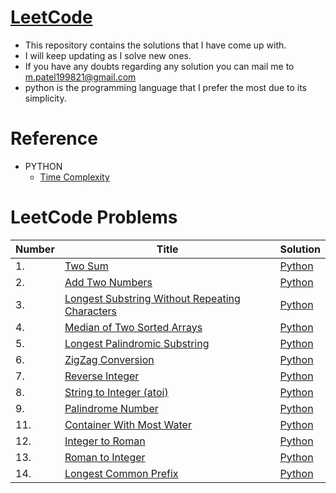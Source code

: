 # [LeetCode](https://leetcode.com/problemset/all/)
+ This repository contains the solutions that I have come up with.
+ I will keep updating as I solve new ones.
+ If you have any doubts regarding any solution you can mail me to m.patel199821@gmail.com
+ python is the programming language that I prefer the most due to its simplicity.

# Reference
* PYTHON
    * [Time Complexity](https://wiki.python.org/moin/TimeComplexity)
   
# LeetCode Problems

|  Number | Title  | Solution  |
|---|---|---|
|   1. |  [Two Sum](https://leetcode.com/problems/two-sum/)  | [Python](https://github.com/meetpatel1311/LeetCode/blob/main/Python/1.Two%20Sum.py)  |
|   2. | [Add Two Numbers](https://leetcode.com/problems/add-two-numbers/)  | [Python](https://github.com/meetpatel1311/LeetCode/blob/main/Python/2.%20Add%20Two%20Numbers.py)  |
|   3. | [Longest Substring Without Repeating Characters](https://leetcode.com/problems/longest-substring-without-repeating-characters/)  | [Python](https://github.com/meetpatel1311/LeetCode/blob/main/Python/3.%20Longest%20Substring%20Without%20Repeating%20Characters.py)  |
|   4. | [Median of Two Sorted Arrays](https://leetcode.com/problems/median-of-two-sorted-arrays/)  | [Python](https://github.com/meetpatel1311/LeetCode/blob/main/Python/4.%20Median%20of%20Two%20Sorted%20Arrays.py)  |
|   5. | [ Longest Palindromic Substring](https://leetcode.com/problems/longest-palindromic-substring/)  | [Python](https://github.com/meetpatel1311/LeetCode/blob/main/Python/5.%20Longest%20Palindromic%20Substring.py)  |
|   6. | [ ZigZag Conversion](https://leetcode.com/problems/zigzag-conversion/)  | [Python](https://github.com/meetpatel1311/LeetCode/blob/main/Python/6.%20ZigZag%20Conversion.py)  |
|   7.    |[ Reverse Integer](https://leetcode.com/problems/reverse-integer/)    | [Python](https://github.com/meetpatel1311/LeetCode/blob/main/Python/7.%20Reverse%20Integer.py)|
|   8.    |[ String to Integer (atoi)](https://leetcode.com/problems/string-to-integer-atoi/)    | [Python](https://github.com/meetpatel1311/LeetCode/blob/main/Python/8.%20String%20to%20Integer%20(atoi).py)|
|   9.    |[ Palindrome Number](https://leetcode.com/problems/palindrome-number/)    | [Python](https://github.com/meetpatel1311/LeetCode/blob/main/Python/9.%20Palindrome%20Number.py)|
|  11. | [ Container With Most Water](https://leetcode.com/problems/container-with-most-water/)  | [Python](https://github.com/meetpatel1311/LeetCode/blob/main/Python/11.%20Container%20With%20Most%20Water.py)  |
|  12. | [Integer to Roman](https://leetcode.com/problems/integer-to-roman/)  | [Python](https://github.com/meetpatel1311/LeetCode/blob/main/Python/12.%20Integer%20to%20Roman.py)  |
|13.|[Roman to Integer](https://leetcode.com/problems/roman-to-integer/)|[Python](https://github.com/meetpatel1311/LeetCode/blob/main/Python/13.%20Roman%20to%20Integer.py)|
|14.|[Longest Common Prefix](https://leetcode.com/problems/longest-common-prefix/)|[Python]()|
